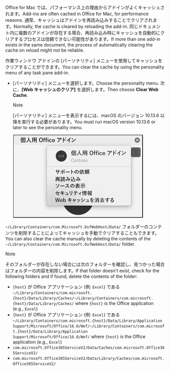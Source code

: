 <span data-ttu-id="c88bb-101">Office for Mac では、パフォーマンス上の理由からアドインがよくキャッシュされます。</span><span class="sxs-lookup"><span data-stu-id="c88bb-101">Add-ins are often cached in Office for Mac, for performance reasons.</span></span> <span data-ttu-id="c88bb-102">通常、キャッシュはアドインを再読み込みすることでクリアされます。</span><span class="sxs-lookup"><span data-stu-id="c88bb-102">Normally, the cache is cleared by reloading the add-in.</span></span> <span data-ttu-id="c88bb-103">同じドキュメント内に複数のアドインが存在する場合、再読み込み時にキャッシュを自動的にクリアするプロセスは信頼できない可能性があります。</span><span class="sxs-lookup"><span data-stu-id="c88bb-103">If more than one add-in exists in the same document, the process of automatically clearing the cache on reload might not be reliable.</span></span>

<span data-ttu-id="c88bb-104">作業ウィンドウ アドインの [パーソナリティ] メニューを使用してキャッシュをクリアすることができます。</span><span class="sxs-lookup"><span data-stu-id="c88bb-104">You can clear the cache by using the personality menu of any task pane add-in.</span></span>
- <span data-ttu-id="c88bb-105">[パーソナリティ] メニューを選択します。</span><span class="sxs-lookup"><span data-stu-id="c88bb-105">Choose the personality menu.</span></span> <span data-ttu-id="c88bb-106">次に、**[Web キャッシュのクリア]** を選択します。</span><span class="sxs-lookup"><span data-stu-id="c88bb-106">Then choose **Clear Web Cache**.</span></span>
    > [!NOTE]
    > <span data-ttu-id="c88bb-107">[パーソナリティ] メニューを表示するには、macOS のバージョン 10.13.6 以降を実行する必要があります。</span><span class="sxs-lookup"><span data-stu-id="c88bb-107">You must run macOS version 10.13.6 or later to see the personality menu.</span></span>
    
    ![[パーソナリティ] メニューの [Web キャッシュのクリア] のスクリーン ショット。](../images/mac-clear-cache-menu.png)

<span data-ttu-id="c88bb-109">`~/Library/Containers/com.Microsoft.OsfWebHost/Data/` フォルダーのコンテンツを削除することによってキャッシュを手動でクリアすることもできます。</span><span class="sxs-lookup"><span data-stu-id="c88bb-109">You can also clear the cache manually by deleting the contents of the `~/Library/Containers/com.Microsoft.OsfWebHost/Data/` folder.</span></span>

> [!NOTE]
> <span data-ttu-id="c88bb-110">そのフォルダーが存在しない場合には次のフォルダーを確認し、見つかった場合はフォルダーの内容を削除します。</span><span class="sxs-lookup"><span data-stu-id="c88bb-110">If that folder doesn't exist, check for the following folders and if found, delete the contents of the folder:</span></span>
>    - <span data-ttu-id="c88bb-111">`{host}` が Office アプリケーション (例: `Excel`) である `~/Library/Containers/com.microsoft.{host}/Data/Library/Caches/`</span><span class="sxs-lookup"><span data-stu-id="c88bb-111">`~/Library/Containers/com.microsoft.{host}/Data/Library/Caches/` where `{host}` is the Office application (e.g., `Excel`)</span></span>
>    - <span data-ttu-id="c88bb-112">`{host}` が Office アプリケーション (例: `Excel`) である `~/Library/Containers/com.microsoft.{host}/Data/Library/Application Support/Microsoft/Office/16.0/Wef/`</span><span class="sxs-lookup"><span data-stu-id="c88bb-112">`~/Library/Containers/com.microsoft.{host}/Data/Library/Application Support/Microsoft/Office/16.0/Wef/` where `{host}` is the Office application (e.g., `Excel`)</span></span>
>    - `com.microsoft.Office365ServiceV2/Data/Caches/com.microsoft.Office365ServiceV2/`
>    - `com.microsoft.Office365ServiceV2/Data/Library/Caches/com.microsoft.Office365ServiceV2/`
